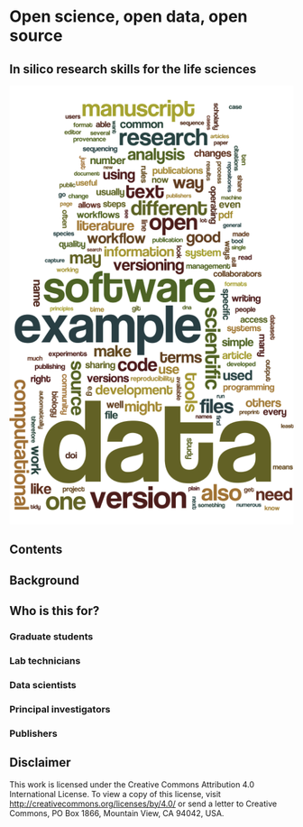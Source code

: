 Open science, open data, open source
====================================
In silico research skills for the life sciences
-----------------------------------------------
![Word cloud of terms in the text](wordle.png)

Contents
--------

Background
----------

Who is this for?
----------------
### Graduate students

### Lab technicians

### Data scientists

### Principal investigators

### Publishers

Disclaimer
----------

This work is licensed under the Creative Commons Attribution 4.0 International License. To view a copy of this license, visit http://creativecommons.org/licenses/by/4.0/ or send a letter to Creative Commons, PO Box 1866, Mountain View, CA 94042, USA.
